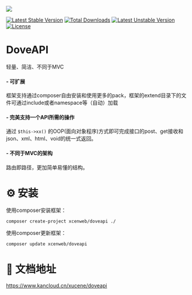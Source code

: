 ![](http://dove.xcenadmin.top/DoveAPI.jpg)

[![Latest Stable Version](http://poser.pugx.org/xcenweb/doveapi/v)](https://packagist.org/packages/xcenweb/doveapi) [![Total Downloads](http://poser.pugx.org/xcenweb/doveapi/downloads)](https://packagist.org/packages/xcenweb/doveapi) [![Latest Unstable Version](http://poser.pugx.org/xcenweb/doveapi/v/unstable)](https://packagist.org/packages/xcenweb/doveapi) [![License](http://poser.pugx.org/xcenweb/doveapi/license)](https://packagist.org/packages/xcenweb/doveapi)

# DoveAPI

轻量、简洁、不同于MVC


####  - 可扩展

 框架支持通过composer自由安装和使用更多的pack，框架的extend目录下的文件可通过include或者namespace等（自动）加载

####  - 完美支持一个API所需的操作

 通过 `$this->xx()` 的OOP(面向对象程序)方式即可完成接口的post、get接收和json、xml、html、void的统一式返回。

####  - 不同于MVC的架构

 路由即路径，更加简单易懂的结构。


# ⚙️ 安装

使用composer安装框架：

```composer
composer create-project xcenweb/doveapi ./
```

使用composer更新框架：

```composer
composer update xcenweb/doveapi
```

# 📃 文档地址

https://www.kancloud.cn/xucene/doveapi

<!--# 💻 论坛

http://bbs.xcenadmin.top/

# 🌐 博客文章

http://blog.xcenadmin.top/category/dove-api-farmwork/-->

